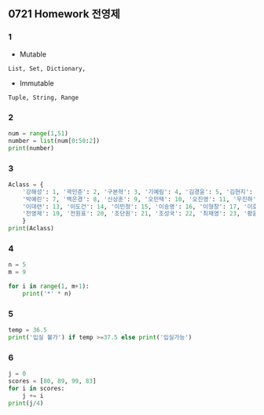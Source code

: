 ## 0721 Homework 전영제

### 1

- Mutable

```
List, Set, Dictionary,
```

- Immutable

```
Tuple, String, Range
```



### 2

```python
num = range(1,51)
number = list(num[0:50:2])
print(number)
```



### 3

```python
Aclass = {
    '강해성': 1, '곽민준': 2, '구본혁': 3, '기예림': 4, '김경윤': 5, '김현지': 6,
    '박예린': 7, '백은경': 8, '신상훈': 9, '오민택': 10, '오진영': 11, '우진하': 12,
    '이대련': 13, '이도건': 14, '이민정': 15, '이송영': 16, '이형창': 17, '이호창': 18,
    '전영제': 19, '전원표': 20, '조단원': 21, '조성국': 22, '최재영': 23, '황윤호': 24
    }
print(Aclass)
```



### 4

``` python
n = 5
m = 9

for i in range(1, m+1):
    print('*' * n)
```



### 5

``` python
temp = 36.5
print('입실 불가') if temp >=37.5 else print('입실가능')
```



### 6

```python
j = 0
scores = [80, 89, 99, 83]
for i in scores:
    j += i
print(j/4)
```

